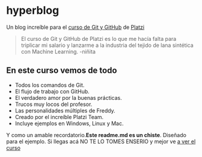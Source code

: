 # hyperblog
Un blog increíble para el [curso de Git y GitHub](https://platzi.com/cursos/git-github/ "curso de Git y GitHub") de [Platzi](https://platzi.com/"Platzi")
>El curso de Git y GitHub de Platzi es lo que me hacía falta para triplicar mi salario y lanzarme a la industria del tejido de lana sintética con Machine Learning.
> -niñita

## En este curso vemos de todo
- Todos los comandos de Git.
- El flujo de trabajo con GitHub.
- El verdadero amor por la buenas prácticas.
- Trucos muy locos del profesor.
- Las personalidades múltiples de Freddy.
- Creado por el increíble Platzi Team.
- Incluye ejemplos en Windows, Linux y Mac.

Y como un amable recordatorio.**Este readme.md es un chiste**. Diseñado para el ejemplo. Si llegas acá NO TE LO TOMES ENSERIO y mejor ve [a ver el curso](https://platzi.com/cursos/git-github/ "a ver el curso")


 

